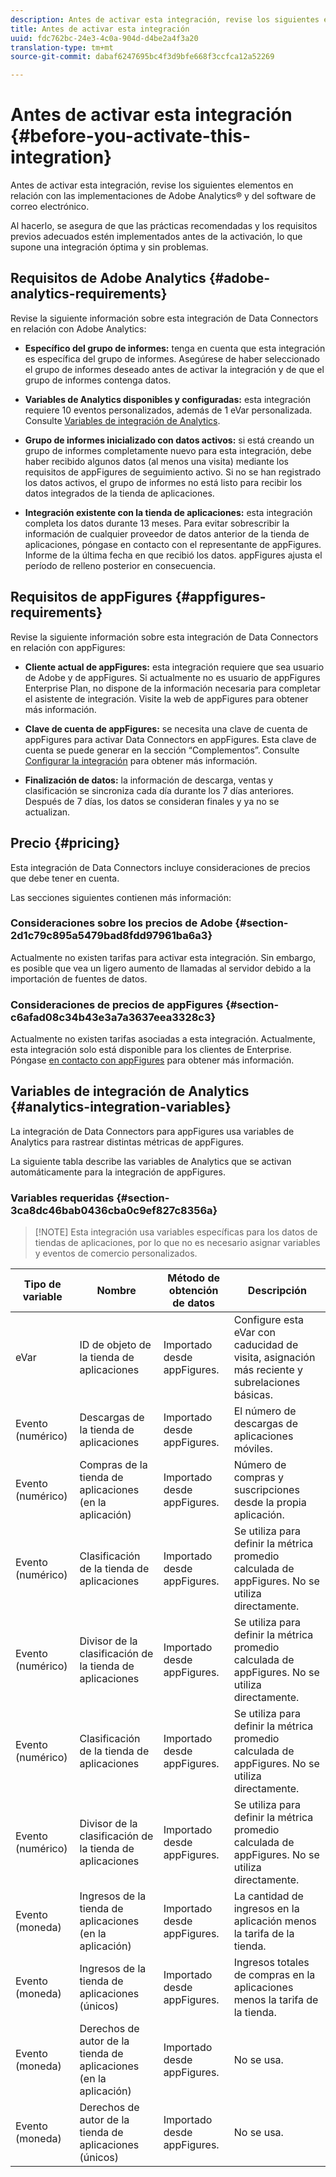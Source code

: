 ```yaml
---
description: Antes de activar esta integración, revise los siguientes elementos en relación con las implementaciones de Adobe Analytics® y del software de correo electrónico.
title: Antes de activar esta integración
uuid: fdc762bc-24e3-4c0a-904d-d4be2a4f3a20
translation-type: tm+mt
source-git-commit: dabaf6247695bc4f3d9bfe668f3ccfca12a52269

---
```



# Antes de activar esta integración {#before-you-activate-this-integration}

Antes de activar esta integración, revise los siguientes elementos en relación con las implementaciones de Adobe Analytics® y del software de correo electrónico.

Al hacerlo, se asegura de que las prácticas recomendadas y los requisitos previos adecuados estén implementados antes de la activación, lo que supone una integración óptima y sin problemas.

## Requisitos de Adobe Analytics {#adobe-analytics-requirements}

Revise la siguiente información sobre esta integración de Data Connectors en relación con Adobe Analytics:

* **Específico del grupo de informes:** tenga en cuenta que esta integración es específica del grupo de informes. Asegúrese de haber seleccionado el grupo de informes deseado antes de activar la integración y de que el grupo de informes contenga datos.
* **Variables de Analytics disponibles y configuradas:** esta integración requiere 10 eventos personalizados, además de 1 eVar personalizada. Consulte [Variables de integración de Analytics](appfigures-before-activation.md#analytics-integration-variables).

* **Grupo de informes inicializado con datos activos:** si está creando un grupo de informes completamente nuevo para esta integración, debe haber recibido algunos datos (al menos una visita) mediante los requisitos de appFigures de seguimiento activo. Si no se han registrado los datos activos, el grupo de informes no está listo para recibir los datos integrados de la tienda de aplicaciones.

* **Integración existente con la tienda de aplicaciones:** esta integración completa los datos durante 13 meses. Para evitar sobrescribir la información de cualquier proveedor de datos anterior de la tienda de aplicaciones, póngase en contacto con el representante de appFigures. Informe de la última fecha en que recibió los datos. appFigures ajusta el período de relleno posterior en consecuencia.

## Requisitos de appFigures {#appfigures-requirements}

Revise la siguiente información sobre esta integración de Data Connectors en relación con appFigures:

* **Cliente actual de appFigures:** esta integración requiere que sea usuario de Adobe y de appFigures. Si actualmente no es usuario de appFigures Enterprise Plan, no dispone de la información necesaria para completar el asistente de integración. Visite la web de appFigures para obtener más información.
* **Clave de cuenta de appFigures:** se necesita una clave de cuenta de appFigures para activar Data Connectors en appFigures. Esta clave de cuenta se puede generar en la sección “Complementos”. Consulte [Configurar la integración](../appfigures-overview/t-appfigures-integration.md) para obtener más información.

* **Finalización de datos:** la información de descarga, ventas y clasificación se sincroniza cada día durante los 7 días anteriores. Después de 7 días, los datos se consideran finales y ya no se actualizan.

## Precio {#pricing}

Esta integración de Data Connectors incluye consideraciones de precios que debe tener en cuenta.

Las secciones siguientes contienen más información:

### Consideraciones sobre los precios de Adobe {#section-2d1c79c895a5479bad8fdd97961ba6a3}

Actualmente no existen tarifas para activar esta integración. Sin embargo, es posible que vea un ligero aumento de llamadas al servidor debido a la importación de fuentes de datos.

### Consideraciones de precios de appFigures {#section-c6afad08c34b43e3a7a3637eea3328c3}

Actualmente no existen tarifas asociadas a esta integración. Actualmente, esta integración solo está disponible para los clientes de Enterprise. Póngase [en contacto con appFigures](https://appfigures.com/support/contact) para obtener más información.

## Variables de integración de Analytics {#analytics-integration-variables}

La integración de Data Connectors para appFigures usa variables de Analytics para rastrear distintas métricas de appFigures.

La siguiente tabla describe las variables de Analytics que se activan automáticamente para la integración de appFigures.

### Variables requeridas {#section-3ca8dc46bab0436cba0c9ef827c8356a}

>[!NOTE] Esta integración usa variables específicas para los datos de tiendas de aplicaciones, por lo que no es necesario asignar variables y eventos de comercio personalizados.

| Tipo de variable | Nombre | Método de obtención de datos | Descripción |
|---|---|---|---|
| eVar | ID de objeto de la tienda de aplicaciones | Importado desde appFigures. | Configure esta eVar con caducidad de visita, asignación más reciente y subrelaciones básicas. |
| Evento (numérico) | Descargas de la tienda de aplicaciones | Importado desde appFigures. | El número de descargas de aplicaciones móviles. |
| Evento (numérico) | Compras de la tienda de aplicaciones (en la aplicación) | Importado desde appFigures. | Número de compras y suscripciones desde la propia aplicación. |
| Evento (numérico) | Clasificación de la tienda de aplicaciones | Importado desde appFigures. | Se utiliza para definir la métrica promedio calculada de appFigures. No se utiliza directamente. |
| Evento (numérico) | Divisor de la clasificación de la tienda de aplicaciones | Importado desde appFigures. | Se utiliza para definir la métrica promedio calculada de appFigures. No se utiliza directamente. |
| Evento (numérico) | Clasificación de la tienda de aplicaciones | Importado desde appFigures. | Se utiliza para definir la métrica promedio calculada de appFigures. No se utiliza directamente. |
| Evento (numérico) | Divisor de la clasificación de la tienda de aplicaciones | Importado desde appFigures. | Se utiliza para definir la métrica promedio calculada de appFigures. No se utiliza directamente. |
| Evento (moneda) | Ingresos de la tienda de aplicaciones (en la aplicación) | Importado desde appFigures. | La cantidad de ingresos en la aplicación menos la tarifa de la tienda. |
| Evento (moneda) | Ingresos de la tienda de aplicaciones (únicos) | Importado desde appFigures. | Ingresos totales de compras en la aplicaciones menos la tarifa de la tienda. |
| Evento (moneda) | Derechos de autor de la tienda de aplicaciones (en la aplicación) | Importado desde appFigures. | No se usa. |
| Evento (moneda) | Derechos de autor de la tienda de aplicaciones (únicos) | Importado desde appFigures. | No se usa. |
